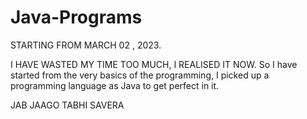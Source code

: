 # Java-Programs
STARTING FROM MARCH 02 , 2023.

I HAVE WASTED MY TIME TOO MUCH, I REALISED IT NOW.
So I have started from the very basics of the programming, I picked up a programming language as  Java to get perfect in it.

JAB JAAGO TABHI SAVERA

